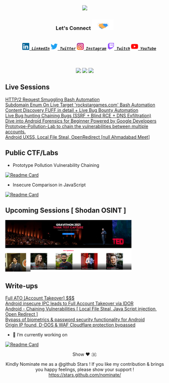 <h1 align="center">
  <a href="https://git.io/typing-svg">
    <img src="https://readme-typing-svg.herokuapp.com/?lines=Hey!%20How%20you%20doin'?&center=true&size=30">
  </a>
</h1>
<h3 align="center">Let's Connect <img src="https://raw.githubusercontent.com/Dheerajmadhukar/Dheerajmadhukar/main/img/handshake.gif" height="32px"></h3>
<h5 align="center">
  <code>
    <a href="https://www.linkedin.com/in/dheerajtechnolegends/" title="LinkedIn Profile"><img height="22" width="22" src="https://github.com/Dheerajmadhukar/Dheerajmadhukar/blob/main/img/linkedin.svg"> LinkedIn</a></code>
  <code><a href="https://twitter.com/Dheerajmadhukar/" title="Twitter Profile"><img height="22" width="22" src="https://github.com/Dheerajmadhukar/Dheerajmadhukar/blob/main/img/twitter.svg"> Twitter</a></code>
  <code><a href="https://www.instagram.com/me_dheeraj/" title="Instagram Profile"><img height="22" width="22" src="https://github.com/Dheerajmadhukar/Dheerajmadhukar/blob/main/img/instagram.svg"> Instagram</a></code>
  <code><a href="https://www.twitch.tv/techn0legends"><img alt="Twitch" title="Twitch" height="22" width="22" src="https://github.com/Dheerajmadhukar/Dheerajmadhukar/blob/main/img/twitch.svg"> Twitch</a></code>
  <code><a href="https://www.youtube.com/c/DheerajMadhukar"><img alt="YouTube" title="YouTube" height="22" width="22" src="https://github.com/Dheerajmadhukar/Dheerajmadhukar/blob/main/img/youtube.svg"> YouTube</a></code>
</h5>
<br>
<p align = "center">
  <img src = "https://github-readme-stats.vercel.app/api?username=Dheerajmadhukar&show_icons=true&theme=dark" width = 400 />
  <img src = "https://github-readme-streak-stats.herokuapp.com/?user=Dheerajmadhukar&theme=dark&hide_border=true" width = 400 />
  <img src="https://github-readme-stats.vercel.app/api/top-langs/?username=Dheerajmadhukar&theme=dark&hide_border=true" />
</p>
<!--
<p>
  <img align="left" width="490" height="165" src="https://github-readme-stats.vercel.app/api?username=Dheerajmadhukar&show_icons=true&hide_border=false&line_height=20&title_color=f69673&icon_color=1b93c9&show_owner=true"/>
  <img align="right" width="490" height="165" src="https://github-readme-streak-stats.herokuapp.com/?user=Dheerajmadhukar&show_icons=true&hide_border=false&line_height=20&title_color=f69673&icon_color=1b93c9&show_owner=true"/>
  <p>

**Dheerajmadhukar/Dheerajmadhukar** is a ✨ _special_ ✨ repository because its `README.md` (this file) appears on your GitHub profile.

Here are some ideas to get you started:

- 🔭 I’m currently working on ...
- 🌱 I’m currently learning ...
- 👯 I’m looking to collaborate on ...
- 🤔 I’m looking for help with ...
- 💬 Ask me about ...
- 📫 How to reach me: ...
- 😄 Pronouns: ...
- ⚡ Fun fact: ...

<a href="https://github.com/Dheerajmadhukar/Lilly" target="_blank">
  <img align="center" src="https://github-readme-stats.vercel.app/api/pin/?username=Dheerajmadhukar&repo=Lilly&theme=dracula" />
</a>
<a href="https://github.com/Dheerajmadhukar/subzzZ" target="_blank">
 <img align="center" src="https://github-readme-stats.vercel.app/api/pin/?username=Dheerajmadhukar&repo=subzzZ&theme=dracula" />
</a>
<a href="https://github.com/Dheerajmadhukar/GitApp" target="_blank">
  <img align="center" src="https://github-readme-stats.vercel.app/api/pin/?username=Dheerajmadhukar&repo=GitApp&theme=dracula" />
</a>
<a href="https://github.com/Dheerajmadhukar/4-ZERO-3" target="_blank">
 <img align="center" src="https://github-readme-stats.vercel.app/api/pin/?username=Dheerajmadhukar&repo=4-ZERO-3&theme=dracula" />
</a>
<a href="https://github.com/Dheerajmadhukar/back-me-up" target="_blank">
  <img align="center" src="https://github-readme-stats.vercel.app/api/pin/?username=Dheerajmadhukar&repo=BB-Hunt-A-Day&theme=dracula" />
</a>
<a href="https://github.com/Dheerajmadhukar/BB-Hunt-A-Day" target="_blank">
 <img align="center" src="https://github-readme-stats.vercel.app/api/pin/?username=Dheerajmadhukar&repo=BB-Hunt-A-Day&theme=dracula" />
</a>
<a href="https://github.com/Dheerajmadhukar/fdns" target="_blank">
 <img align="center" src="https://github-readme-stats.vercel.app/api/pin/?username=Dheerajmadhukar&repo=fdns&theme=dracula" />
</a>
-->

<h2>Live Sessions</h2>

<a href="https://www.youtube.com/watch?v=oiZYSYI2WQE">HTTP/2 Request Smuggling Bash Automation</a><br>
<a href="https://www.youtube.com/watch?v=GwR-_Ia1ML8">Subdomain Enum On Live Target 'rockstargames.com' Bash Automation</a><br>
<a href="https://www.youtube.com/watch?v=wGX3HwCTpKE">Content Discovery FUFF in detail + Live Bug Bounty Automation</a><br>
<a href="https://www.youtube.com/watch?v=jL0_uyqIbAg">Live Bug hunting Chaining Bugs (SSRF + Blind RCE + DNS Exfiltration)</a><br>
<a href="https://www.youtube.com/watch?v=SIoCXOxsvVE&t=2347s">Dive into Android Forensics for Beginner Powered by Google Developers</a><br>
<a href="https://youtu.be/pjPz-12LYQI">Prototype-Pollution-Lab to chain the vulnerabilities between multiple accounts.</a><br>
<a href="https://www.youtube.com/watch?v=MeNPvBQbn-k&t=3786s">Android UXSS, Local File Steal, OpenRedirect [null Ahmadabad Meet]</a><br>

<h2>Public CTF/Labs</h2>

-  Prototype Pollution Vulnerability Chaining

  [![Readme Card](https://github-readme-stats.vercel.app/api/pin/?username=Dheerajmadhukar&repo=Prototype-Pollution-Lab_me_dheeraj&show_owner=true)](https://github.com/Dheerajmadhukar/Prototype-Pollution-Lab_me_dheeraj)

-  Insecure Comparison in JavaScript

  [![Readme Card](https://github-readme-stats.vercel.app/api/pin/?username=Dheerajmadhukar&repo=Insecure-Comparison-Lab_me_dheeraj&show_owner=true)](https://github.com/Dheerajmadhukar/Insecure-Comparison-Lab_me_dheeraj)

<h2>Upcoming Sessions [ Shodan OSINT ] </h2>
<img src = "https://github.com/Dheerajmadhukar/Dheerajmadhukar/blob/main/img/talk%20dheeraj.png" width = 400 />

<h2>Write-ups</h2>

<a href="https://infosecwriteups.com/do-it-asap-9d1847472bc8">Full ATO [Account Takeover] $$$</a><br>
<a href="https://medium.com/@dheerajkmadhukar/journey-from-low-to-critical-bug-2ab98db2eec1">Android insecure IPC leads to Full Account Takeover via IDOR</a><br>
<a href="https://infosecwriteups.com/dont-stop-at-one-bug-d3c56806b5">Android - Chaining Vulnerabilities [ Local File Steal, Java Script injection, Open Redirect ]</a><br>
<a href="https://medium.com/@dheerajkmadhukar/bypass-of-biometrics-password-security-functionality-for-android-8e0174ac7cac">Bypass of biometrics & password security functionality for Android</a><br>
<a href="https://medium.com/@dheerajkmadhukar/origin-ip-found-d-dos-waf-cloudflare-protection-bypassed-41fc280ccf8f">Origin IP found, D-DOS & WAF Cloudflare protection bypassed</a><br>

- 🔭 I’m currently working on
 
 [![Readme Card](https://github-readme-stats.vercel.app/api/pin/?username=Dheerajmadhukar&repo=karma_v2&show_owner=true)](https://github.com/Dheerajmadhukar/karma_v2)

<div align="center">
Show ❤️ :)(:<br>

Kindly Nominate me as a @github Stars !
If you like my contribution & brings you happy feelings, please show your support !
https://stars.github.com/nominate/

</div>
